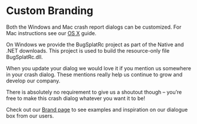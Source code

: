 # Custom Branding

Both the Windows and Mac crash report dialogs can be customized. For Mac instructions see our [OS X](https://www.bugsplat.com/docs/sdk/os-x) guide.

On Windows we provide the BugSplatRc project as part of the Native and .NET downloads. This project is used to build the resource-only file BugSplatRc.dll.

When you update your dialog we would love it if you mention us somewhere in your crash dialog. These mentions really help us continue to grow and develop our company.

There is absolutely no requirement to give us a shoutout though – you’re free to make this crash dialog whatever you want it to be!

Check out our [Brand page](https://www.bugsplat.com/brand#crash-dialog) to see examples and inspiration on our dialogue box from our users.

